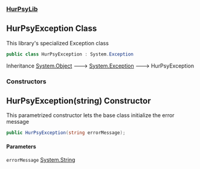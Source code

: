 ### [HurPsyLib](HurPsyLib.md 'HurPsyLib')

## HurPsyException Class

This library's specialized Exception class

```csharp
public class HurPsyException : System.Exception
```

Inheritance [System.Object](https://docs.microsoft.com/en-us/dotnet/api/System.Object 'System.Object') &#129106; [System.Exception](https://docs.microsoft.com/en-us/dotnet/api/System.Exception 'System.Exception') &#129106; HurPsyException
### Constructors

<a name='HurPsyLib.HurPsyException.HurPsyException(string)'></a>

## HurPsyException(string) Constructor

This parametrized constructor lets the base class initialize the error message

```csharp
public HurPsyException(string errorMessage);
```
#### Parameters

<a name='HurPsyLib.HurPsyException.HurPsyException(string).errorMessage'></a>

`errorMessage` [System.String](https://docs.microsoft.com/en-us/dotnet/api/System.String 'System.String')